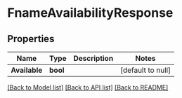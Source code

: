 # FnameAvailabilityResponse

## Properties
Name | Type | Description | Notes
------------ | ------------- | ------------- | -------------
**Available** | **bool** |  | [default to null]

[[Back to Model list]](../README.md#documentation-for-models) [[Back to API list]](../README.md#documentation-for-api-endpoints) [[Back to README]](../README.md)

